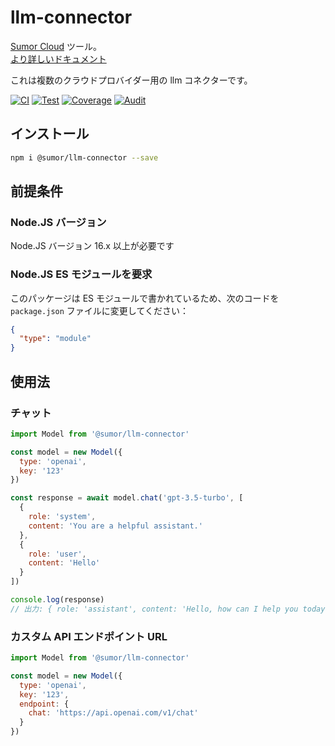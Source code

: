 # llm-connector

[Sumor Cloud](https://sumor.cloud) ツール。  
[より詳しいドキュメント](https://sumor.cloud)

これは複数のクラウドプロバイダー用の llm コネクターです。

[![CI](https://github.com/sumor-cloud/llm-connector/actions/workflows/ci.yml/badge.svg)](https://github.com/sumor-cloud/llm-connector/actions/workflows/ci.yml)
[![Test](https://github.com/sumor-cloud/llm-connector/actions/workflows/ut.yml/badge.svg)](https://github.com/sumor-cloud/llm-connector/actions/workflows/ut.yml)
[![Coverage](https://github.com/sumor-cloud/llm-connector/actions/workflows/coverage.yml/badge.svg)](https://github.com/sumor-cloud/llm-connector/actions/workflows/coverage.yml)
[![Audit](https://github.com/sumor-cloud/llm-connector/actions/workflows/audit.yml/badge.svg)](https://github.com/sumor-cloud/llm-connector/actions/workflows/audit.yml)

## インストール

```bash
npm i @sumor/llm-connector --save
```

## 前提条件

### Node.JS バージョン

Node.JS バージョン 16.x 以上が必要です

### Node.JS ES モジュールを要求

このパッケージは ES モジュールで書かれているため、次のコードを `package.json` ファイルに変更してください：

```json
{
  "type": "module"
}
```

## 使用法

### チャット

```javascript
import Model from '@sumor/llm-connector'

const model = new Model({
  type: 'openai',
  key: '123'
})

const response = await model.chat('gpt-3.5-turbo', [
  {
    role: 'system',
    content: 'You are a helpful assistant.'
  },
  {
    role: 'user',
    content: 'Hello'
  }
])

console.log(response)
// 出力: { role: 'assistant', content: 'Hello, how can I help you today?' }
```

### カスタム API エンドポイント URL

```javascript
import Model from '@sumor/llm-connector'

const model = new Model({
  type: 'openai',
  key: '123',
  endpoint: {
    chat: 'https://api.openai.com/v1/chat'
  }
})
```
